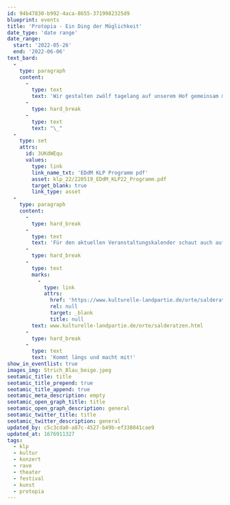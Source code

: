 ```yaml
---
id: 94b47830-b992-4aca-8655-3719982325d9
blueprint: events
title: 'Protopia - Ein Ding der Möglichkeit'
date_type: 'date range'
date_range:
  start: '2022-05-26'
  end: '2022-06-06'
text_bard:
  -
    type: paragraph
    content:
      -
        type: text
        text: 'Wir gestalten zwölf tagelang auf unserem Hof gemeinsam mit Euch “Protopia”- einen Prototyp von einer Welt, in der wir leben wollen. Thematisch trifft dabei Kunst und Kultur auf Neue Ländlichkeit. Dazu gibt es eine Reihe von Veranstaltungen: Konzerte, Kino, Theater, Mitmach-Workshops, Podiumsdiskussionen und am Wochenende Club-Kultur. Zusätzlich hat unsere Gastro täglich von 14.00 Uhr bis 20.00 Uhr mit Kaffee, Kuchen, warmen Speisen und diversen Getränken geöffnet.'
      -
        type: hard_break
      -
        type: text
        text: "\_"
  -
    type: set
    attrs:
      id: 3UKdWEqu
      values:
        type: link
        link_name_txt: 'EDdM KLP Programm pdf'
        asset: klp_22/220519_EDdM_KLP22_Programm.pdf
        target_blank: true
        link_type: asset
  -
    type: paragraph
    content:
      -
        type: hard_break
      -
        type: text
        text: 'Für den aktuellen Veranstaltungskalender schaut auch auf die Website der KLP:'
      -
        type: hard_break
      -
        type: text
        marks:
          -
            type: link
            attrs:
              href: 'https://www.kulturelle-landpartie.de/orte/salderatzen.html'
              rel: null
              target: _blank
              title: null
        text: www.kulturelle-landpartie.de/orte/salderatzen.html
      -
        type: hard_break
      -
        type: text
        text: 'Kommt längs und macht mit!'
show_in_eventlist: true
images_img: Strich_Blau_beige.jpeg
seotamic_title: title
seotamic_title_prepend: true
seotamic_title_append: true
seotamic_meta_description: empty
seotamic_open_graph_title: title
seotamic_open_graph_description: general
seotamic_twitter_title: title
seotamic_twitter_description: general
updated_by: c5c3cda0-a87c-4527-b49b-ef338041cae9
updated_at: 1676911327
tags:
  - klp
  - kultur
  - konzert
  - rave
  - theater
  - festival
  - kunst
  - protopia
---
```


